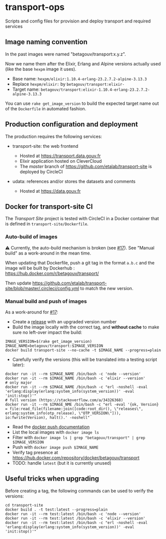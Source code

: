 # transport-ops
Scripts and config files for provision and deploy transport and required services

## Image naming convention

In the past images were named "betagouv/transport:x.y.z".

Now we name them after the Elixir, Erlang and Alpine versions actually used (like the base `hexpm` image it uses).

* Base name: `hexpm/elixir:1.10.4-erlang-23.2.7.2-alpine-3.13.3`
* Replace `hexpm/elixir:` by `betagouv/transport:elixir-`
* Target name: `betagouv/transport:elixir-1.10.4-erlang-23.2.7.2-alpine-3.13.3`

You can use `rake get_image_version` to build the expected target name out of the `Dockerfile` in automated fashion.

## Production configuration and deployment

The production requires the following services:

* transport-site: the web frontend

  * Hosted at https://transport.data.gouv.fr
  * Elixir application hosted on CleverCloud
  * The _master_ branch of https://github.com/etalab/transport-site is deployed by CircleCI

* udata: references and/or stores the datasets and comments

  * Hosted at https://data.gouv.fr

## Docker for transport-site CI

The _Transport Site_ project is tested with CircleCI in a Docker container that is defined in `transport-site/Dockerfile`.

### Auto-build of images

:warning: Currently, the auto-build mechanism is broken (see [#17](https://github.com/etalab/transport-ops/issues/17)). See "Manual build" as a work-around in the mean time.

When updating that Dockerfile, push a git tag in the format `a.b.c` and the image will be built by Dockerhub : https://hub.docker.com/r/betagouv/transport/

Then update https://github.com/etalab/transport-site/blob/master/.circleci/config.yml to match the new version.

### Manual build and push of images

As a work-around for [#17](https://github.com/etalab/transport-ops/issues/17):

* Create a [release](https://github.com/etalab/transport-ops/releases) with an upgraded version number
* Build the image locally with the correct tag, and **without cache** to make sure no left-over impact the build:

```
IMAGE_VERSION=$(rake get_image_version)
IMAGE_NAME=betagouv/transport:$IMAGE_VERSION
docker build transport-site --no-cache -t $IMAGE_NAME --progress=plain
```

* Carefully verify the versions (this will be translated into a testing script later):

```
docker run -it --rm $IMAGE_NAME /bin/bash -c 'node --version'
docker run -it --rm $IMAGE_NAME /bin/bash -c 'elixir --version'
# only major
docker run -it --rm $IMAGE_NAME /bin/bash -c "erl -noshell -eval 'erlang:display(erlang:system_info(system_version))' -eval 'init:stop()'"
# full version (https://stackoverflow.com/a/34326368)
docker run -it --rm $IMAGE_NME /bin/bash -c "erl -eval '{ok, Version} = file:read_file(filename:join([code:root_dir(), \"releases\", erlang:system_info(otp_release), \"OTP_VERSION\"])), io:fwrite(Version), halt().' -noshell"
```

* Read the [docker push documentation](https://docs.docker.com/engine/reference/commandline/push/)
* List the local images with `docker image ls`
* Filter with `docker image ls | grep "betagouv/transport" | grep $IMAGE_VERSION`
* Push with `docker image push $IMAGE_NAME`
* Verify tag presence at https://hub.docker.com/repository/docker/betagouv/transport
* TODO: handle `latest` (but it is currently unused)

## Useful tricks when upgrading

Before creating a tag, the following commands can be used to verify the versions:

```
cd transport-site
docker build . -t test:latest --progress=plain
docker run -it --rm test:latest /bin/bash -c 'node --version'
docker run -it --rm test:latest /bin/bash -c 'elixir --version'
docker run -it --rm test:latest /bin/bash -c "erl -noshell -eval 'erlang:display(erlang:system_info(system_version))' -eval 'init:stop()'"
```
